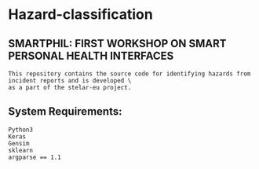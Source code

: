 # Hazard-classification

## SMARTPHIL: FIRST WORKSHOP ON SMART PERSONAL HEALTH INTERFACES
```
This repository contains the source code for identifying hazards from incident reports and is developed \
as a part of the stelar-eu project. 
```
## System Requirements: 
``` 
Python3
Keras
Gensim
sklearn
argparse == 1.1
```

